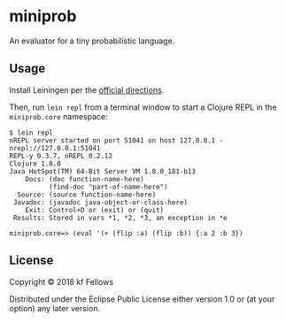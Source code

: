 # miniprob

An evaluator for a tiny probabilistic language.

## Usage

Install Leiningen per the [official directions](https://leiningen.org/#install).

Then, run `lein repl` from a terminal window to start a Clojure REPL in the
`miniprob.core` namespace:

```
$ lein repl
nREPL server started on port 51041 on host 127.0.0.1 - nrepl://127.0.0.1:51041
REPL-y 0.3.7, nREPL 0.2.12
Clojure 1.8.0
Java HotSpot(TM) 64-Bit Server VM 1.8.0_181-b13
    Docs: (doc function-name-here)
          (find-doc "part-of-name-here")
  Source: (source function-name-here)
 Javadoc: (javadoc java-object-or-class-here)
    Exit: Control+D or (exit) or (quit)
 Results: Stored in vars *1, *2, *3, an exception in *e

miniprob.core=> (eval '(+ (flip :a) (flip :b)) {:a 2 :b 3})
```

## License

Copyright © 2018 kf Fellows

Distributed under the Eclipse Public License either version 1.0 or (at
your option) any later version.
